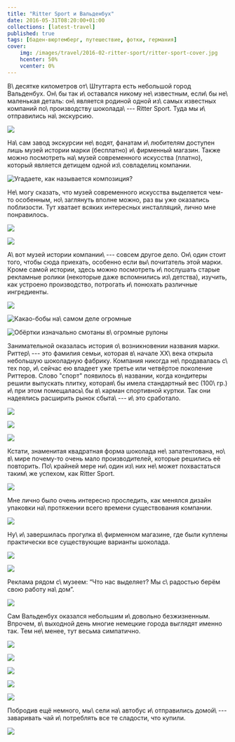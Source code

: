 ```yaml
---
title: "Ritter Sport и Вальденбух"
date: 2016-05-31T08:20:00+01:00
collections: [latest-travel]
published: true
tags: [баден-вюртемберг, путешествие, фотки, германия]
cover:
    img: /images/travel/2016-02-ritter-sport/ritter-sport-cover.jpg
    hcenter: 50%
    vcenter: 0%
---
```


В\ десятке километров от\ Штутгарта есть небольшой город Вальденбух. Он\ бы так
и\ оставался никому не\ известным, если\ бы не\ маленькая деталь: он\ является
родиной одной из\ самых известных компаний по\ производству шоколада\ ---
Ritter Sport. Туда мы и\ отправились на\ экскурсию.

<!--more-->

![](/images/travel/2016-02-ritter-sport/ritter-sport-museum.jpg)

На\ сам завод экскурсии не\ водят, фанатам и\ любителям доступен лишь музей
истории марки (бесплатно) и\ фирменный магазин. Также можно посмотреть
на\ музей современного искусства (платно), который является детищем одной
из\ совладелиц компании.

![Угадаете, как называется композиция?](/images/travel/2016-02-ritter-sport/ritter-sport-art-entrance.jpg)

Не\ могу сказать, что музей современного искусства выделяется чем-то особенным,
но\ заглянуть вполне можно, раз вы уже оказались поблизости. Тут хватает всяких
интересных инсталляций, лично мне понравилось.

![](/images/travel/2016-02-ritter-sport/ritter-sport-art-1.jpg)

![](/images/travel/2016-02-ritter-sport/ritter-sport-art-2.jpg)

А\ вот музей истории компании\ --- совсем другое дело. Он\ один стоит того,
чтобы сюда приехать, особенно если вы\ почитатель этой марки. Кроме самой
истории, здесь можно посмотреть и\ послушать старые рекламные ролики (некоторые
даже вспомнились из\ детства), изучить, как устроено производство, потрогать
и\ понюхать различные ингредиенты.

![](/images/travel/2016-02-ritter-sport/ritter-sport-museum-1.jpg)

![Какао-бобы на\ самом деле огромные](/images/travel/2016-02-ritter-sport/ritter-sport-museum-2.jpg)

![Обёртки изначально смотаны в\ огромные рулоны](/images/travel/2016-02-ritter-sport/ritter-sport-museum-3.jpg)

Занимательной оказалась история о\ возникновении названия марки. Риттер\ --- это
фамилия семьи, которая в\ начале ХХ\ века открыла небольшую шоколадную фабрику.
Компания никогда не\ продавалась с\ тех пор, и\ сейчас ею владеет уже третье или
четвёртое поколение Риттеров. Слово "спорт" появилось в\ названии, когда
кондитеры решили выпускать плитку, которая\ бы имела стандартный вес (100\ гр.)
и\ при этом помещалась\ бы в\ карман спортивной куртки. Так они надеялись
расширить рынок сбыта\ --- и\ это сработало.

![](/images/travel/2016-02-ritter-sport/ritter-sport-museum-4.jpg)

![](/images/travel/2016-02-ritter-sport/ritter-sport-museum-5.jpg)

![](/images/travel/2016-02-ritter-sport/ritter-sport-museum-6.jpg)

Кстати, знаменитая квадратная форма шоколада не\ запатентована, но\ в\ мире
почему-то очень мало производителей, которые решились её повторить. По\ крайней
мере ни\ один из\ них не\ может похвастаться таким\ же успехом, как Ritter
Sport.

![](/images/travel/2016-02-ritter-sport/ritter-sport-museum-7.jpg)

Мне лично было очень интересно проследить, как менялся дизайн упаковки
на\ протяжении всего времени существования компании.

![](/images/travel/2016-02-ritter-sport/ritter-sport-animation.gif)

Ну\ и\ завершилась прогулка в\ фирменном магазине, где были куплены практически
все существующие варианты шоколада.

![](/images/travel/2016-02-ritter-sport/ritter-sport-shop-1.jpg)

![](/images/travel/2016-02-ritter-sport/ritter-sport-shop-2.jpg)

Реклама рядом с\ музеем: “Что нас выделяет? Мы с\ радостью берём свою работу
на\ дом”.

![](/images/travel/2016-02-ritter-sport/ritter-sport-sign.jpg)

Сам Вальденбух оказался небольшим и\ довольно безжизненным. Впрочем,
в\ выходной день многие немецкие города выглядят именно так. Тем не\ менее,
тут весьма симпатично.

![](/images/travel/2016-02-ritter-sport/waldenbuch-1.jpg)

![](/images/travel/2016-02-ritter-sport/waldenbuch-2.jpg)

![](/images/travel/2016-02-ritter-sport/waldenbuch-3.jpg)

![](/images/travel/2016-02-ritter-sport/waldenbuch-4.jpg)

![](/images/travel/2016-02-ritter-sport/waldenbuch-5.jpg)

Побродив ещё немного, мы\ сели на\ автобус и\ отправились домой\ --- заваривать
чай и\ потреблять все те сладости, что купили.

![](/images/travel/2016-02-ritter-sport/ritter-sport-chocolate.jpg)
